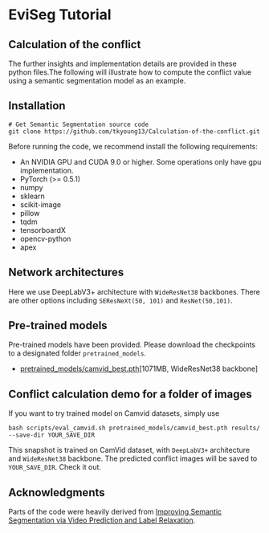 # EviSeg Tutorial
## Calculation of the conflict
The further insights and implementation details are provided in these python files.The following will illustrate how to compute the conflict value using a semantic segmentation model as an example.
## Installation 

    # Get Semantic Segmentation source code
    git clone https://github.com/tkyoung13/Calculation-of-the-conflict.git




Before running the code, we recommend  install the following requirements: 

* An NVIDIA GPU and CUDA 9.0 or higher. Some operations only have gpu implementation.
* PyTorch (>= 0.5.1)
* numpy
* sklearn
* scikit-image
* pillow
* tqdm
* tensorboardX
* opencv-python
* apex


## Network architectures

Here we use DeepLabV3+ architecture with `WideResNet38` backbones. There are other options including `SEResNeXt(50, 101)` and `ResNet(50,101)`. 

  
## Pre-trained models
Pre-trained models have been provided. Please download the checkpoints to a designated folder `pretrained_models`. 

* [pretrained_models/camvid_best.pth](https://drive.google.com/file/d/1OzUCbFdXulB2P80Qxm7C3iNTeTP0Mvb_/view?usp=sharing)[1071MB, WideResNet38 backbone]


## Conflict calculation demo for a folder of images

If you want to try trained model on Camvid datasets, simply use

```
bash scripts/eval_camvid.sh pretrained_models/camvid_best.pth results/ --save-dir YOUR_SAVE_DIR
```
This snapshot is trained on CamVid dataset, with `DeepLabV3+` architecture and `WideResNet38` backbone. The predicted conflict images will be saved to `YOUR_SAVE_DIR`. Check it out. 


## Acknowledgments

Parts of the code were heavily derived from [Improving Semantic Segmentation via Video Prediction and Label Relaxation](https://github.com/YeLyuUT/SSeg.git).
